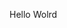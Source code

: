 Hello Wolrd













































































































































































































































































































































































































































































































































































































































































































































































































































































































































































































































































































































































































































































































































































































































































































































































































































































































































































































































































































































































































































































































































































































































































































































































































































































































































































































































































































































































































































































































































































































































































































































































































































































































































































































































































































































































































































































































































































































































































































































































































































































































































































































































































































































































































































































































































































































































































































































































































































































































































































































































































































































































































































































































































































































































































































































































































































































































































































































































